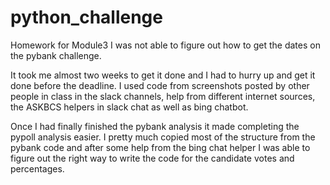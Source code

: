 # python_challenge
Homework for Module3
I was not able to figure out how to get the dates on the pybank challenge.

It took me almost two weeks to get it done and I had to hurry up and get it done before the deadline. I used code from screenshots posted by other people in class in the slack channels, help from different internet sources, the ASKBCS helpers in slack chat as well as bing chatbot. 

Once I had finally finished the pybank analysis it made completing the pypoll analysis easier. I pretty much copied most of the structure from the pybank code and after some help from the bing chat helper I was able to figure out the right way to write the code for the candidate votes and percentages.
